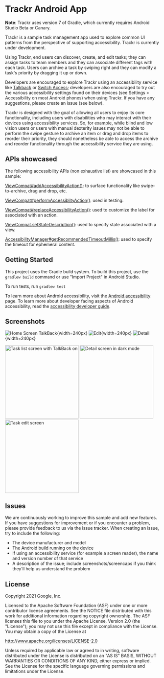 Trackr Android App
==================

**Note**: Trackr uses version 7 of Gradle, which currently requires Android Studio Beta or Canary.

Trackr is a sample task management app used to explore common UI patterns
from the perspective of supporting accessibility. Trackr is currently under
development.

Using Trackr, end users can discover, create, and edit tasks; they can
assign tasks to team members and they can associate different tags with
each task.  Users can archive a task by swiping right and they can modify a
task's priority by dragging it up or down.

Developers are encouraged to explore Trackr using an accessibility service
like [Talkback](https://support.google.com/accessibility/android/answer/6283677?hl=en) or
[Switch Access](https://support.google.com/accessibility/android/answer/6122836?hl=en);
developers are also encouraged to try out the various accessibility settings
found on their devices (see Settings > Accessibility on most Android phones)
when using Trackr. If you have any suggestions, please create an issue
(see below).

Trackr is designed with the goal of allowing all users to enjoy its core
functionality, including users with disabilities who may interact with their
devices using accessibility services. So, for example, while blind and low
vision users or users with manual dexterity issues may not be able to perform
the swipe gesture to archive an item or drag and drop items to reorder their
priority, they should nonetheless be able to access the archive and reorder
functionality through the accessibility service they are using.


APIs showcased
---------------------------
The following accessibility APIs (non exhaustive list) are showcased in this sample:

[ViewCompat#addAccessibilityAction()](https://developer.android.com/reference/androidx/core/view/ViewCompat#addAccessibilityAction(android.view.View,%20java.lang.CharSequence,%20androidx.core.view.accessibility.AccessibilityViewCommand)): to surface functionality like swipe-to-archive, drag and drop, etc.

[ViewCompat#performAccessiblityAction()](https://developer.android.com/reference/androidx/core/view/ViewCompat#performAccessibilityAction(android.view.View,%20int,%20android.os.Bundle)): used in testing.

[ViewCompat#replaceAccessibilityAction()](https://developer.android.com/reference/androidx/core/view/ViewCompat#replaceAccessibilityAction(android.view.View,%20androidx.core.view.accessibility.AccessibilityNodeInfoCompat.AccessibilityActionCompat,%20java.lang.CharSequence,%20androidx.core.view.accessibility.AccessibilityViewCommand)): used to customize the label for associated with an action.

[ViewCompat.setStateDescription()](https://developer.android.com/reference/androidx/core/view/ViewCompat#setStateDescription(android.view.View,%20java.lang.CharSequence)): used to specify state associated with a view.

[AccessibilityManager#getRecommendedTimeoutMillis()](https://developer.android.com/reference/android/view/accessibility/AccessibilityManager#getRecommendedTimeoutMillis(int,%20int)): used to specify the timeout for ephemeral content.

Getting Started
-------------------------

This project uses the Gradle build system. To build this project, use the
`gradlew build` command or use "Import Project" in Android Studio.

To run tests, run `gradlew test`

To learn more about Android accessibility, visit the
[Android accessibility](https://www.android.com/accessibility/) page. To learn
more about developer facing aspects of Android accessibility, read the
[accessibility developer guide](https://developer.android.com/guide/topics/ui/accessibility).

Screenshots
-----------

![Home Screen TalkBack](screenshots/talkback_home.png "Task list screen with TalkBack on"){width=240px}
![Edit](screenshots/edit.png "Task edit screen"){width=240px}
![Detail](screenshots/detail_dark.png "Detail screen in dark mode"){width=240px}

<img src="screenshots/talkback_home.png" width="240" title="Task list screen with TalkBack on"> <img src="screenshots/detail_dark.png" width="240" title="Detail screen in dark mode"> <img src="screenshots/edit.png" width="240" title="Task edit screen">

Issues
-----------

We are continuously working to improve this sample and add new features. If
you have suggestions for improvement or if you encounter a problem, please
provide feedback to us via the issue tracker. When creating an issue, try to
include the following:

- The device manufacturer and model
- The Android build running on the device
- If using an accessibility service (for example a screen reader), the name
and version number of that service
- A description of the issue; include screenshots/screencaps if you think
they'll help us understand the problem

License
-------------

Copyright 2021 Google, Inc.

Licensed to the Apache Software Foundation (ASF) under one or more contributor
license agreements.  See the NOTICE file distributed with this work for
additional information regarding copyright ownership.  The ASF licenses this
file to you under the Apache License, Version 2.0 (the "License"); you may not
use this file except in compliance with the License.  You may obtain a copy of
the License at

 http://www.apache.org/licenses/LICENSE-2.0

Unless required by applicable law or agreed to in writing, software
distributed under the License is distributed on an "AS IS" BASIS, WITHOUT
WARRANTIES OR CONDITIONS OF ANY KIND, either express or implied.  See the
License for the specific language governing permissions and limitations under
the License.
